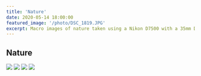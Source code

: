 ```yaml
---
title: 'Nature'
date: 2020-05-14 18:00:00
featured_image: '/photo/DSC_1819.JPG'
excerpt: Macro images of nature taken using a Nikon D7500 with a 35mm DSLR lens.
---
```

## Nature

<div class="gallery" data-columns="2">
	<img src="/photo/DSC_1819.JPG">
	<img src="/photo/DSC_1825.JPG">
	<img src="/photo/DSC_1828.JPG">
	<img src="/photo/DSC_1834.JPG">
</div>
